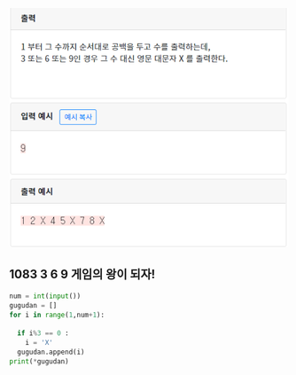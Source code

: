 ![](./img/image-20200426171335825.png)

## 1083 3 6 9 게임의 왕이 되자!

```python
num = int(input())
gugudan = []
for i in range(1,num+1):
  
  if i%3 == 0 :
    i = 'X'
  gugudan.append(i)
print(*gugudan)  

```

